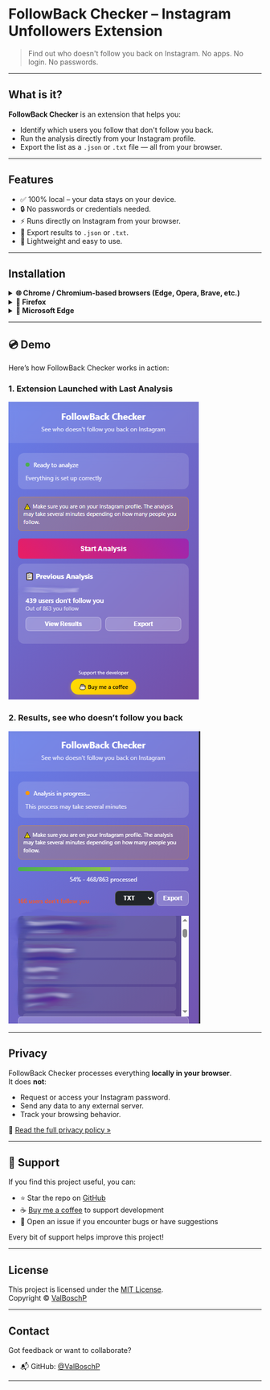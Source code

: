 # FollowBack Checker – Instagram Unfollowers Extension

> Find out who doesn't follow you back on Instagram. No apps. No login. No passwords.

---

## What is it?

**FollowBack Checker** is an extension that helps you:
- Identify which users you follow that don't follow you back.
- Run the analysis directly from your Instagram profile.
- Export the list as a `.json` or `.txt` file — all from your browser.

---

## Features

- ✅ 100% local – your data stays on your device.
- 🔒 No passwords or credentials needed.
- ⚡ Runs directly on Instagram from your browser.
- 💾 Export results to `.json` or `.txt`.
- 🎯 Lightweight and easy to use.

---

## Installation

<details>
<summary><strong>🌐 Chrome / Chromium-based browsers (Edge, Opera, Brave, etc.)</strong></summary>

### Option 1: Download ZIP
1. [**Download the ZIP file**](https://github.com/ValBoschP/FollowBack-Checker/archive/refs/heads/main.zip) from GitHub.
2. Extract the ZIP file to a folder on your computer.
3. Open Chrome and go to `chrome://extensions` (or `edge://extensions` for Edge, `opera://extensions` for Opera, etc.).
4. Enable **Developer mode** in the top right corner.
5. Click on **Load unpacked** and select the `extension/` folder inside the extracted folder.
6. Go to [instagram.com](https://www.instagram.com), log in, and visit your profile.
7. Click on the extension icon in the toolbar and **run** the checker.

### Option 2: Clone the Repository with Git
1. Clone this repository:
   ```bash
   git clone https://github.com/ValBoschP/FollowBack-Checker.git
   ```
2. Open Chrome and go to `chrome://extensions` (or the equivalent for your Chromium-based browser).
3. Enable **Developer mode** in the top right corner.
4. Click on **Load unpacked** and select the `extension/` folder inside this repo.
5. Go to [instagram.com](https://www.instagram.com), log in, and visit your profile.
6. Click on the extension icon in the toolbar and **run** the checker.

</details>

<details>
<summary><strong>🦊 Firefox</strong></summary>

### Option 1: Download ZIP
1. [**Download the ZIP file**](https://github.com/ValBoschP/FollowBack-Checker/archive/refs/heads/main.zip) from GitHub.
2. Extract the ZIP file to a folder on your computer.
3. Open Firefox and go to `about:debugging`.
4. Click on **This Firefox** in the left sidebar.
5. Click on **Load Temporary Add-on**.
6. Navigate to the `extension/` folder and select the `manifest.json` file.
7. Go to [instagram.com](https://www.instagram.com), log in, and visit your profile.
8. Click on the extension icon in the toolbar and **run** the checker.

### Option 2: Clone the Repository with Git
1. Clone this repository:
   ```bash
   git clone https://github.com/ValBoschP/FollowBack-Checker.git
   ```
2. Open Firefox and go to `about:debugging`.
3. Click on **This Firefox** in the left sidebar.
4. Click on **Load Temporary Add-on**.
5. Navigate to the `extension/` folder inside the cloned repo and select the `manifest.json` file.
6. Go to [instagram.com](https://www.instagram.com), log in, and visit your profile.
7. Click on the extension icon in the toolbar and **run** the checker.

</details>

<details>
<summary><strong>🔷 Microsoft Edge</strong></summary>

### Option 1: Download ZIP
1. [**Download the ZIP file**](https://github.com/ValBoschP/FollowBack-Checker/archive/refs/heads/main.zip) from GitHub.
2. Extract the ZIP file to a folder on your computer.
3. Open Edge and go to `edge://extensions`.
4. Enable **Developer mode** in the left sidebar.
5. Click on **Load unpacked** and select the `extension/` folder inside the extracted folder.
6. Go to [instagram.com](https://www.instagram.com), log in, and visit your profile.
7. Click on the extension icon in the toolbar and **run** the checker.

### Option 2: Clone the Repository with Git
1. Clone this repository:
   ```bash
   git clone https://github.com/ValBoschP/FollowBack-Checker.git
   ```
2. Open Edge and go to `edge://extensions`.
3. Enable **Developer mode** in the left sidebar.
4. Click on **Load unpacked** and select the `extension/` folder inside this repo.
5. Go to [instagram.com](https://www.instagram.com), log in, and visit your profile.
6. Click on the extension icon in the toolbar and **run** the checker.

</details>


---

## 💿 Demo

Here’s how FollowBack Checker works in action:

### 1. Extension Launched with Last Analysis
![Step 1 – Launch](./assets/FollowBack-Checker-Demo-2.png)

### 2. Results, see who doesn’t follow you back  
![Step 2 – Results](./assets/FollowBack-Checker-Demo.png)

---

## Privacy

FollowBack Checker processes everything **locally in your browser**.  
It does **not**:

- Request or access your Instagram password.
- Send any data to any external server.
- Track your browsing behavior.

🔐 [Read the full privacy policy »](./privacy-policy.md)

---

## 💜 Support

If you find this project useful, you can:

- ⭐ Star the repo on [GitHub](https://github.com/ValBoschP/FollowBack-Checker)
- ☕ [Buy me a coffee](https://www.buymeacoffee.com/ValBoschP) to support development
- 🐛 Open an issue if you encounter bugs or have suggestions

Every bit of support helps improve this project!

---

## License

This project is licensed under the [MIT License](./LICENSE).  
Copyright © [ValBoschP](https://github.com/ValBoschP)

---

## Contact

Got feedback or want to collaborate?

- 📬 GitHub: [@ValBoschP](https://github.com/ValBoschP)

---